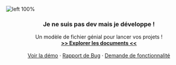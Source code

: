 ![left 100%](https://media.discordapp.net/attachments/1021847568822583376/1303439672743039132/bannertwitch.png?ex=672bc24a&is=672a70ca&hm=6ce6cb8fa4133f6690be0e30896845687bf2bf7605d208e5c482d0e79ea92d25&=&format=webp&quality=lossless)
<br />
<p align="center">
  <h3 align="center">Je ne suis pas dev mais je développe !</h3>
  <p align="center">
Un modèle de fichier génial pour lancer vos projets !
    <br />
    <a href="https://github.com/thierry-laval/P22-template-pour-un-readme"><strong>>> Explorer les documents <<</strong></a>
    <br />
    <br />
    <a href="https://github.com/thierry-laval/P22-template-pour-un-readme/blob/main/BLANK_README.md">Voir la démo</a>
    ·
    <a href="https://github.com/thierry-laval/P22-template-pour-un-readme/pulls">Rapport de Bug</a>
    ·
    <a href="https://github.com/thierry-laval/P22-template-pour-un-readme/issues">Demande de fonctionnalité</a>
  </p>
</p>

<div align="center">
